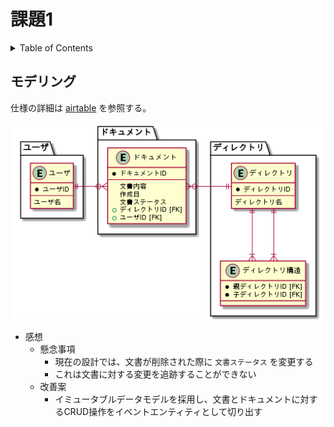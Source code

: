 # 課題1

<!-- START doctoc generated TOC please keep comment here to allow auto update -->
<!-- DON'T EDIT THIS SECTION, INSTEAD RE-RUN doctoc TO UPDATE -->
<details>
<summary>Table of Contents</summary>

- [モデリング](#%E3%83%A2%E3%83%87%E3%83%AA%E3%83%B3%E3%82%B0)

</details>
<!-- END doctoc generated TOC please keep comment here to allow auto update -->

## モデリング

仕様の詳細は [airtable](https://airtable.com/tblTnXBXFOYJ0J7lZ/viwyi8muFtWUlhNKG/recQgEc0Z8Ic0AzLQ?blocks=hide) を参照する。

![](../assets/docs.png)

- 感想
  - 懸念事項
    - 現在の設計では、文書が削除された際に `文書ステータス` を変更する
    - これは文書に対する変更を追跡することができない
  - 改善案
    - イミュータブルデータモデルを採用し、文書とドキュメントに対するCRUD操作をイベントエンティティとして切り出す